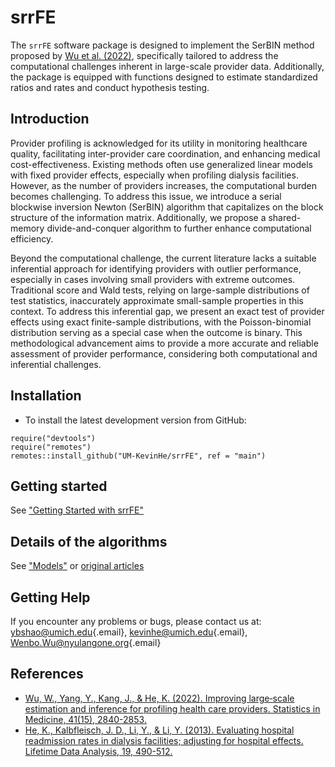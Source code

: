 # srrFE

The `srrFE` software package is designed to implement the SerBIN method proposed by [Wu et al. (2022)](doi:10.1002/sim.9387), specifically tailored to address the computational challenges inherent in large-scale provider data. Additionally, the package is equipped with functions designed to estimate standardized ratios and rates and conduct hypothesis testing.

## Introduction

Provider profiling is acknowledged for its utility in monitoring healthcare quality, facilitating inter-provider care coordination, and enhancing medical cost-effectiveness. Existing methods often use generalized linear models with fixed provider effects, especially when profiling dialysis facilities. However, as the number of providers increases, the computational burden becomes challenging. To address this issue, we introduce a serial blockwise inversion Newton (SerBIN) algorithm that capitalizes on the block structure of the information matrix. Additionally, we propose a shared-memory divide-and-conquer algorithm to further enhance computational efficiency.

Beyond the computational challenge, the current literature lacks a suitable inferential approach for identifying providers with outlier performance, especially in cases involving small providers with extreme outcomes. Traditional score and Wald tests, relying on large-sample distributions of test statistics, inaccurately approximate small-sample properties in this context. To address this inferential gap, we present an exact test of provider effects using exact finite-sample distributions, with the Poisson-binomial distribution serving as a special case when the outcome is binary. This methodological advancement aims to provide a more accurate and reliable assessment of provider performance, considering both computational and inferential challenges.

## Installation

* To install the latest development version from GitHub:
```
require("devtools")
require("remotes")
remotes::install_github("UM-KevinHe/srrFE", ref = "main")
```

## Getting started

See ["Getting Started with srrFE"](https://um-kevinhe.github.io/srrFE/articles/srrFE.html)

## Details of the algorithms

See ["Models"](https://um-kevinhe.github.io/srrFE/articles/Models.html) or [original articles](https://um-kevinhe.github.io/srrFE/articles/Articles.html)

## Getting Help

If you encounter any problems or bugs, please contact us at: [ybshao\@umich.edu](mailto:ybshao@umich.edu){.email}, [kevinhe\@umich.edu](mailto:kevinhe@umich.edu){.email}, [Wenbo.Wu\@nyulangone.org](mailto:Wenbo.Wu@nyulangone.org){.email}

## References

* [Wu, W., Yang, Y., Kang, J., & He, K. (2022). Improving large‐scale estimation and inference for profiling health care providers. Statistics in Medicine, 41(15), 2840-2853.](https://onlinelibrary.wiley.com/doi/full/10.1002/sim.9387)
* [He, K., Kalbfleisch, J. D., Li, Y., & Li, Y. (2013). Evaluating hospital readmission rates in dialysis facilities; adjusting for hospital effects. Lifetime Data Analysis, 19, 490-512.](https://link.springer.com/article/10.1007/s10985-013-9264-6)
